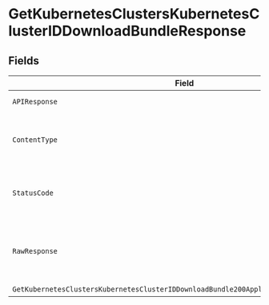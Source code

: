 # GetKubernetesClustersKubernetesClusterIDDownloadBundleResponse


## Fields

| Field                                                                                  | Type                                                                                   | Required                                                                               | Description                                                                            |
| -------------------------------------------------------------------------------------- | -------------------------------------------------------------------------------------- | -------------------------------------------------------------------------------------- | -------------------------------------------------------------------------------------- |
| `APIResponse`                                                                          | [*shared.APIResponse](../../models/shared/apiresponse.md)                              | :heavy_minus_sign:                                                                     | unknown error                                                                          |
| `ContentType`                                                                          | *string*                                                                               | :heavy_check_mark:                                                                     | HTTP response content type for this operation                                          |
| `StatusCode`                                                                           | *int*                                                                                  | :heavy_check_mark:                                                                     | HTTP response status code for this operation                                           |
| `RawResponse`                                                                          | [*http.Response](https://pkg.go.dev/net/http#Response)                                 | :heavy_minus_sign:                                                                     | Raw HTTP response; suitable for custom response parsing                                |
| `GetKubernetesClustersKubernetesClusterIDDownloadBundle200ApplicationJSONBinaryString` | *io.ReadCloser*                                                                        | :heavy_minus_sign:                                                                     | OK                                                                                     |